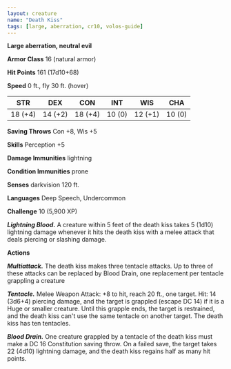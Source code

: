 ```yaml
---
layout: creature
name: "Death Kiss"
tags: [large, aberration, cr10, volos-guide]
---
```


**Large aberration, neutral evil**

**Armor Class** 16 (natural armor)

**Hit Points** 161 (17d10+68)

**Speed** 0 ft., fly 30 ft. (hover)

|   STR   |   DEX   |   CON   |   INT   |   WIS   |   CHA   |
|:-----:|:-----:|:-----:|:-----:|:-----:|:-----:|
| 18 (+4) | 14 (+2) | 18 (+4) | 10 (0) | 12 (+1) | 10 (0) |

**Saving Throws** Con +8, Wis +5

**Skills** Perception +5

**Damage Immunities** lightning

**Condition Immunities** prone

**Senses** darkvision 120 ft.

**Languages** Deep Speech, Undercommon

**Challenge** 10 (5,900 XP)

***Lightning Blood.*** A creature within 5 feet of the death kiss takes 5 (1d10) lightning damage whenever it hits the death kiss with a melee attack that deals piercing or slashing damage.

**Actions**

***Multiattack.*** The death kiss makes three tentacle attacks. Up to three of these attacks can be replaced by Blood Drain, one replacement per tentacle grappling a creature

***Tentacle.*** Melee Weapon Attack: +8 to hit, reach 20 ft., one target. Hit: 14 (3d6+4) piercing damage, and the target is grappled (escape DC 14) if it is a Huge or smaller creature. Until this grapple ends, the target is restrained, and the death kiss can't use the same tentacle on another target. The death kiss has ten tentacles.

***Blood Drain.*** One creature grappled by a tentacle of the death kiss must make a DC 16 Constitution saving throw. On a failed save, the target takes 22 (4d10) lightning damage, and the death kiss regains half as many hit points.

